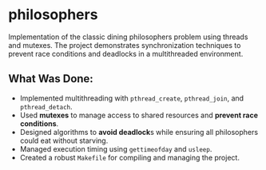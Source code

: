 # philosophers
Implementation of the classic dining philosophers problem using threads and mutexes. The project demonstrates synchronization techniques to prevent race conditions and deadlocks in a multithreaded environment.

## What Was Done:

- Implemented multithreading with `pthread_create`, `pthread_join`, and `pthread_detach`.
- Used **mutexes** to manage access to shared resources and **prevent race conditions**.
- Designed algorithms to **avoid deadlock**s while ensuring all philosophers could eat without starving.
- Managed execution timing using `gettimeofday` and `usleep`.
- Created a robust `Makefile` for compiling and managing the project.
